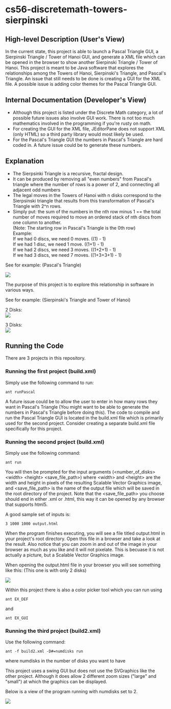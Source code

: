 cs56-discretemath-towers-sierpinski
===================================

## High-level Description (User's View)
In the current state, this project is able to launch a Pascal Triangle GUI, a Sierpinski Triangle / Tower of Hanoi GUI, and generate a XML file which can be opened in the browser to show another Sierpinski Triangle / Tower of Hanoi. This project is meant to be Java software that explores the relationships among the Towers of Hanoi, Sierpinski's Triangle, and Pascal's Triangle. An issue that still needs to be done is creating a GUI for the XML file. A possible issue is adding color themes for the Pascal Triangle GUI.

## Internal Documentation (Developer's View)
* Although this project is listed under the Discrete Math category, a lot of possible future issues also involve GUI work. There is not too much mathematics involved in the programming if you're rusty on math. 
* For creating the GUI for the XML file, JEditorPane does not support XML (only HTML) so a third party library would most likely be used.
* For the Pascal's Triangle GUI the numbers in Pascal's Triangle are hard coded in. A future issue could be to generate these numbers.

## Explanation

* The Sierpsinki Triangle is a recursive, fractal design.  
* It can be produced by removing all "even numbers" from Pascal's triangle where the number of rows is a power of 2, and connecting all adjacent odd numbers
* The legal moves in the Towers of Hanoi with n disks correspond to the Sierpsinski triangle that results from this transformation of Pascal's Triangle with 2^n rows.
* Simply put: the sum of the numbers in the nth row minus 1 == the total number of moves required to move an ordered stack of nth discs from one column to another.  
(Note: The starting row in Pascal's Triangle is the 0th row)  
Example:  
If we had 0 discs, we need 0 moves. ((1) - 1)  
If we had 1 disc, we need 1 move. ((1+1) - 1)  
If we had 2 discs, we need 3 moves. ((1+2+1) - 1)  
If we had 3 discs, we need 7 moves. ((1+3+3+1) - 1)  

See for example: (Pascal's Triangle)

![](http://oi59.tinypic.com/30d8qiq.jpg) 


The purpose of this project is to explore this relationship in software in various ways.

See for example: (Sierpinski's Triangle and Tower of Hanoi)  

2 Disks:  
![](http://www.cs.ucsb.edu/~pconrad/cs40/12F/hwk/IC11/TowersOfHanoi2DiskTransitionsTowers.png)  

3 Disks:  
![](http://www.cs.ucsb.edu/~pconrad/cs40/12F/hwk/IC11/TowersOfHanoi3DiskTransitions.png)  

## Running the Code

There are 3 projects in this repository.

### Running the first project (build.xml)

Simply use the following command to run:
```
ant runPascal
```

A future issue could be to allow the user to enter in how many rows they want in Pascal's Triangle (You might want to be able to generate the numbers in Pascal's Triangle before doing this). The code to compile and run the Pascal Triangle GUI is located in the build.xml file which is primarily used for the second project. Consider creating a separate build.xml file specifically for this project. 

### Running the second project (build.xml)

Simply use the following command:

```
ant run
```

You will then be prompted for the input arguments (\<number_of_disks\> \<width\> \<height\> \<save_file_path\>)
where \<width\> and \<height\> are the width and height in pixels of the resulting Scalable Vector Graphics image, and \<save_file_path\> is the name of the output file which will be saved in the root directory of the project. Note that the \<save_file_path\> you choose should end in either .xml or .html, this way it can be opened by any browser that supports html5.

A good sample set of inputs is:
```
3 1000 1000 output.html
```
When the program finishes executing, you will see a file titled output.html in your project's root directory. Open this file in a browser and take a look at the result. Also notice that you can zoom in and out of the image in your browser as much as you like and it will not pixelate. This is becuase it is not actually a picture, but a Scalable Vector Graphics image.

When opening the output.html file in your browser you will see something like this:
(This one is with only 2 disks)

![](http://i.imgur.com/Huqj1wL.png)

Within this project there is also a color picker tool which you can run using
```
ant EX_DEF
```
and
```
ant EX_GUI
```

### Running the third project (build2.xml)
Use the following command:
```
ant -f build2.xml -D#=numdisks run
```
where numdisks in the number of disks you want to have

This project uses a swing GUI but does not use the SVGraphics like the other project. Although it does allow 2 different zoom sizes ("large" and "small") at which the graphics can be displayed.

Below is a view of the program running with numdisks set to 2.

![](http://imgur.com/Rtdpv11.png)
